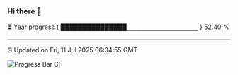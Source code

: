 ### Hi there 👋

⏳ Year progress { ███████████████▁▁▁▁▁▁▁▁▁▁▁▁▁▁▁ } 52.40 %

---

⏰ Updated on Fri, 11 Jul 2025 06:34:55 GMT

![Progress Bar CI](https://github.com/liununu/liununu/workflows/Progress%20Bar%20CI/badge.svg)
